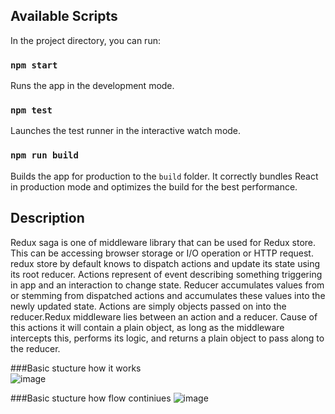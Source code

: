 ## Available Scripts
In the project directory, you can run:

### `npm start`
Runs the app in the development mode.

### `npm test`
Launches the test runner in the interactive watch mode.

### `npm run build`
Builds the app for production to the `build` folder.
It correctly bundles React in production mode and optimizes the build for the best performance.

## Description
Redux saga is one of middleware library that can be used for Redux store. This can be accessing browser storage or I/O operation or HTTP request. redux store by default knows to dispatch actions and update its state using its root reducer. Actions represent of event describing something triggering in app and an interaction to change state. Reducer accumulates values from or stemming from dispatched actions and accumulates these values into the newly updated state. Actions are simply objects passed on into the reducer.Redux middleware lies between an action and a reducer. Cause of this actions it will contain a plain object, as long as the middleware intercepts this, performs its logic, and returns a plain object to pass along to the reducer. 

###Basic stucture  how it works  
![image](https://user-images.githubusercontent.com/88363725/134850567-001ee238-55a9-41c3-9ea0-0cfa37afbfef.png)

###Basic stucture  how flow continiues
![image](https://user-images.githubusercontent.com/88363725/134850689-62c88792-4fb0-4cab-b58c-3a06ffb31b90.png)
